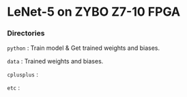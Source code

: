 # LeNet-5 on ZYBO Z7-10 FPGA

### Directories
`python` : Train model & Get trained weights and biases.
           

`data` : Trained weights and biases.


`cplusplus` :

`etc` : 